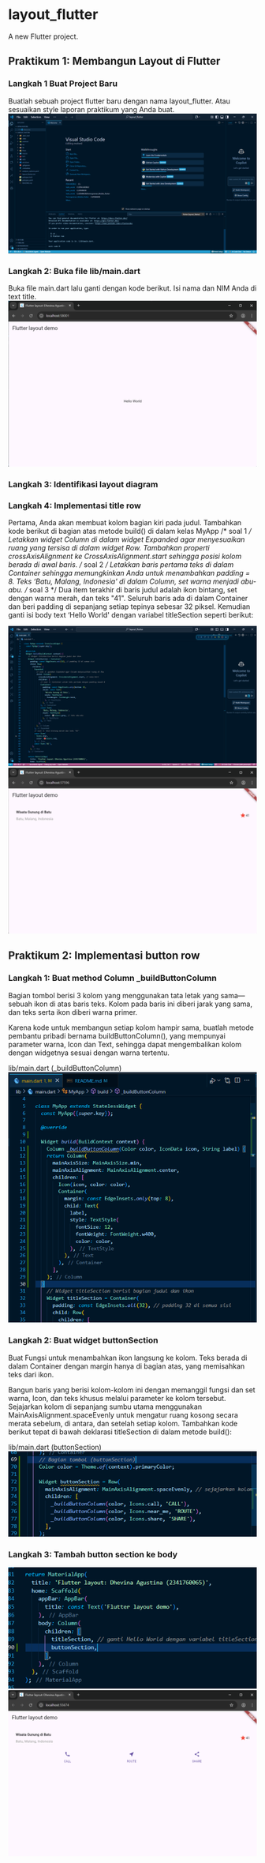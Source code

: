 # layout_flutter

A new Flutter project.

## Praktikum 1: Membangun Layout di Flutter
### Langkah 1 Buat Project Baru
Buatlah sebuah project flutter baru dengan nama layout_flutter. Atau sesuaikan style laporan praktikum yang Anda buat.
![Screenshot layout_flutter](images/ss01.png)

### Langkah 2: Buka file lib/main.dart
Buka file main.dart lalu ganti dengan kode berikut. Isi nama dan NIM Anda di text title.
![Screenshot layout_flutter](images/ss02.png)

### Langkah 3: Identifikasi layout diagram

### Langkah 4: Implementasi title row
Pertama, Anda akan membuat kolom bagian kiri pada judul. Tambahkan kode berikut di bagian atas metode build() di dalam kelas MyApp
/* soal 1 */ Letakkan widget Column di dalam widget Expanded agar menyesuaikan ruang yang tersisa di dalam widget Row. Tambahkan properti crossAxisAlignment ke CrossAxisAlignment.start sehingga posisi kolom berada di awal baris.
/* soal 2 */ Letakkan baris pertama teks di dalam Container sehingga memungkinkan Anda untuk menambahkan padding = 8. Teks ‘Batu, Malang, Indonesia' di dalam Column, set warna menjadi abu-abu.
/* soal 3 */ Dua item terakhir di baris judul adalah ikon bintang, set dengan warna merah, dan teks "41". Seluruh baris ada di dalam Container dan beri padding di sepanjang setiap tepinya sebesar 32 piksel. Kemudian ganti isi body text ‘Hello World' dengan variabel titleSection seperti berikut:

![Screenshot layout_flutter](images/ss03.png)
![Screenshot layout_flutter](images/ss04.png)

## Praktikum 2: Implementasi button row

### Langkah 1: Buat method Column _buildButtonColumn
Bagian tombol berisi 3 kolom yang menggunakan tata letak yang sama—sebuah ikon di atas baris teks. Kolom pada baris ini diberi jarak yang sama, dan teks serta ikon diberi warna primer.

Karena kode untuk membangun setiap kolom hampir sama, buatlah metode pembantu pribadi bernama buildButtonColumn(), yang mempunyai parameter warna, Icon dan Text, sehingga dapat mengembalikan kolom dengan widgetnya sesuai dengan warna tertentu.

lib/main.dart (_buildButtonColumn)
![Screenshot layout_flutter](images/ss05.png)

### Langkah 2: Buat widget buttonSection
Buat Fungsi untuk menambahkan ikon langsung ke kolom. Teks berada di dalam Container dengan margin hanya di bagian atas, yang memisahkan teks dari ikon.

Bangun baris yang berisi kolom-kolom ini dengan memanggil fungsi dan set warna, Icon, dan teks khusus melalui parameter ke kolom tersebut. Sejajarkan kolom di sepanjang sumbu utama menggunakan MainAxisAlignment.spaceEvenly untuk mengatur ruang kosong secara merata sebelum, di antara, dan setelah setiap kolom. Tambahkan kode berikut tepat di bawah deklarasi titleSection di dalam metode build():

lib/main.dart (buttonSection)
![Screenshot layout_flutter](images/ss06.png)

### Langkah 3: Tambah button section ke body
![Screenshot layout_flutter](images/ss07.png)
![Screenshot layout_flutter](images/ss08.png)